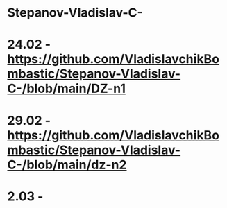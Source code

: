 # Stepanov-Vladislav-C-
# 24.02 - https://github.com/VladislavchikBombastic/Stepanov-Vladislav-C-/blob/main/DZ-n1
# 29.02 - https://github.com/VladislavchikBombastic/Stepanov-Vladislav-C-/blob/main/dz-n2
# 2.03 -
